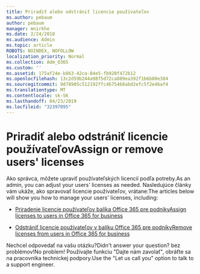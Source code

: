 ```yaml
---
title: Priradiť alebo odstrániť licencie používateľov
ms.author: pebaum
author: pebaum
manager: mnirkhe
ms.date: 2/24/2018
ms.audience: Admin
ms.topic: article
ROBOTS: NOINDEX, NOFOLLOW
localization_priority: Normal
ms.collection: Adm_O365
ms.custom: ''
ms.assetid: 175af24e-b863-42ca-84e5-fb920f472b12
ms.openlocfilehash: 13c2d59b244a98f5d72ca889ea392f1b6b80e384
ms.sourcegitcommit: 9d78905c512192ffc4675468abd2efc5f2e4baf4
ms.translationtype: MT
ms.contentlocale: sk-SK
ms.lasthandoff: 04/23/2019
ms.locfileid: "32397095"
---
```

# <a name="assign-or-remove-users-licenses"></a><span data-ttu-id="0f278-102">Priradiť alebo odstrániť licencie používateľov</span><span class="sxs-lookup"><span data-stu-id="0f278-102">Assign or remove users' licenses</span></span>

<span data-ttu-id="0f278-103">Ako správca, môžete upraviť používateľských licencií podľa potreby.</span><span class="sxs-lookup"><span data-stu-id="0f278-103">As an admin, you can adjust your users' licenses as needed.</span></span> <span data-ttu-id="0f278-104">Nasledujúce články vám ukáže, ako spravovať licencie používateľov, vrátane:</span><span class="sxs-lookup"><span data-stu-id="0f278-104">The articles below will show you how to manage your users' licenses, including:</span></span>
  
- [<span data-ttu-id="0f278-105">Priradenie licencie používateľov balíka Office 365 pre podniky</span><span class="sxs-lookup"><span data-stu-id="0f278-105">Assign licenses to users in Office 365 for business</span></span>](https://support.office.com/article/997596b5-4173-4627-b915-36abac6786dc)
    
- [<span data-ttu-id="0f278-106">Odstrániť licencie používateľov v balíku Office 365 pre podniky</span><span class="sxs-lookup"><span data-stu-id="0f278-106">Remove licenses from users in Office 365 for business</span></span>](https://support.office.com/article/9b497c85-d0a4-4735-80fa-d3565bc05bd1)
    
<span data-ttu-id="0f278-107">Nechcel odpovedať na vašu otázku?</span><span class="sxs-lookup"><span data-stu-id="0f278-107">Didn't answer your question?</span></span> <span data-ttu-id="0f278-108">bez problémov!</span><span class="sxs-lookup"><span data-stu-id="0f278-108">No problem!</span></span> <span data-ttu-id="0f278-109">Používajte funkciu "Dajte nám zavolať", obráťte sa na pracovníka technickej podpory.</span><span class="sxs-lookup"><span data-stu-id="0f278-109">Use the "Let us call you" option to talk to a support engineer.</span></span>
  

